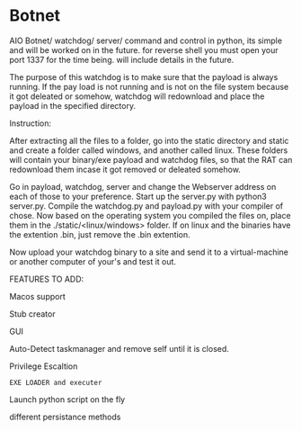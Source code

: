 # Botnet
AIO Botnet/ watchdog/ server/ command and control in python, its simple and will be worked on in the future. for reverse shell
you must open your port 1337 for the time being. will include details in the future.

The purpose of this watchdog is to make sure that the payload is always running.
If the pay load is not running and is not on the file system because it got deleated 
or somehow, watchdog will redownload and place the payload in the specified directory.


Instruction:

After extracting all the files to a folder, go into the static directory and static and create a folder called windows, and another
called linux. These folders will contain your binary/exe payload and watchdog files, so that the RAT can redownload them incase it got
removed or deleated somehow.

Go in payload, watchdog, server and change the Webserver address on each of those to your preference. Start up the server.py with python3 server.py.
Compile the watchdog.py and payload.py with your compiler of chose. Now based on the operating system you compiled the files on, place them in the
./static/<linux/windows> folder. If on linux and the binaries have the extention .bin, just remove the .bin extention.

Now upload your watchdog binary to a site and send it to a virtual-machine or another computer of your's and test it out.



   FEATURES TO ADD:
  
   Macos support

   Stub creator

   GUI

   Auto-Detect taskmanager and remove self until it is closed.

   Privilege Escaltion
   
    EXE LOADER and executer

   Launch python script on the fly

   different persistance methods

